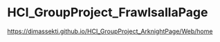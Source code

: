 # HCI_GroupProject_FrawlsallaPage
https://dimassekti.github.io/HCI_GroupProject_ArknightPage/Web/home
